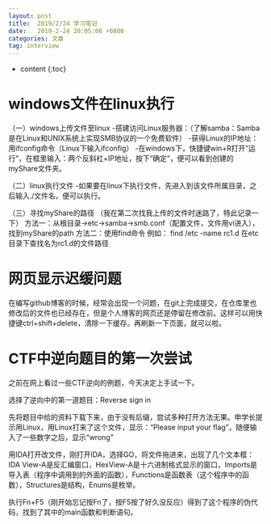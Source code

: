 ```yaml
---
layout: post
title:  2019/2/24 学习笔记
date:   2019-2-24 20:05:00 +0800
categories: 文章
tag: interview
---
```


* content
{:toc}



windows文件在linux执行
====================================
（一）windows上传文件至linux
-搭建访问Linux服务器：（了解samba：Samba是在Linux和UNIX系统上实现SMB协议的一个免费软件）
-获得Linux的IP地址：用ifconfig命令（Linux下输入ifconfig）
-在windows下，快捷键win+R打开“运行”，在框里输入：两个反斜杠+IP地址，按下“确定”，便可以看到创建的myShare文件夹。
  
（二）linux执行文件
 -如果要在linux下执行文件，先进入到该文件所属目录，之后输入./文件名，便可以执行。

（三）寻找myShare的路径
 （我在第二次找我上传的文件时迷路了，特此记录一下）
 方法一：从根目录→etc→samba→smb.conf（配置文件，文件用vi进入），找到myShare的path
 方法二：使用find命令
 例如： find /etc -name rc1.d 在etc目录下查找名为rc1.d的文件路径

网页显示迟缓问题
====================================
在编写github博客的时候，经常会出现一个问题，在git上完成提交，在仓库里也修改后的文件也已经存在，但是个人博客的网页还是停留在修改前。这样可以用快捷键ctrl+shift+delete，清除一下缓存。再刷新一下页面，就可以啦。


CTF中逆向题目的第一次尝试
====================================
之前在网上看过一些CTF逆向的例题，今天决定上手试一下。

选择了逆向中的第一道题目：Reverse sign in

先将题目中给的资料下载下来，由于没有后缀，尝试多种打开方法无果。申学长提示用Linux，用Linux打来了这个文件，显示：“Please input your flag”，随便输入了一些数字之后，显示“wrong”

用IDA打开改文件，刚打开IDA，选择GO，将文件拖进来，出现了几个文本框：IDA View-A是反汇编窗口，HexView-A是十六进制格式显示的窗口，Imports是导入表（程序中调用到的外面的函数），Functions是函数表（这个程序中的函数），Structures是结构，Enums是枚举。

执行Fn+F5（刚开始忘记按Fn了，按F5按了好久没反应）得到了这个程序的伪代码，找到了其中的main函数和判断语句。



